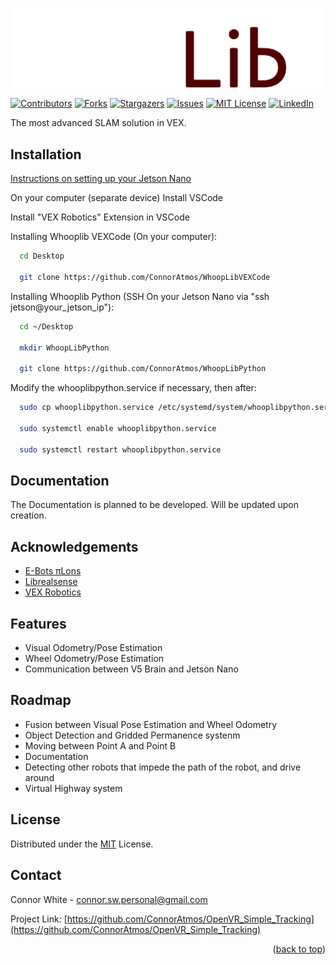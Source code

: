 ![WhoopLib Logo](/include/whooplib/images/WhoopLibWhite.png)

<!-- PROJECT SHIELDS -->
<!--
*** I'm using markdown "reference style" links for readability.
*** Reference links are enclosed in brackets [ ] instead of parentheses ( ).
*** See the bottom of this document for the declaration of the reference variables
*** for contributors-url, forks-url, etc. This is an optional, concise syntax you may use.
*** https://www.markdownguide.org/basic-syntax/#reference-style-links
-->
[![Contributors][contributors-shield]][contributors-url]
[![Forks][forks-shield]][forks-url]
[![Stargazers][stars-shield]][stars-url]
[![Issues][issues-shield]][issues-url]
[![MIT License][license-shield]][license-url]
[![LinkedIn][linkedin-shield]][linkedin-url]

The most advanced SLAM solution in VEX.


## Installation

[Instructions on setting up your Jetson Nano](https://docs.google.com/document/d/1Zwriuj1YhczBsMVh11xQKaoRo1WXXvaLQYEdnHrO4jg/edit?usp=sharing)

On your computer (separate device) Install VSCode

Install "VEX Robotics" Extension in VSCode

Installing Whooplib VEXCode (On your computer):

```bash
  cd Desktop

  git clone https://github.com/ConnorAtmos/WhoopLibVEXCode
```

Installing Whooplib Python (SSH On your Jetson Nano via "ssh jetson@your_jetson_ip"):

```bash
  cd ~/Desktop

  mkdir WhoopLibPython

  git clone https://github.com/ConnorAtmos/WhoopLibPython
```
    
Modify the whooplibpython.service if necessary, then after:

```bash
  sudo cp whooplibpython.service /etc/systemd/system/whooplibpython.service

  sudo systemctl enable whooplibpython.service 

  sudo systemctl restart whooplibpython.service
```

## Documentation

The Documentation is planned to be developed. Will be updated upon creation.





## Acknowledgements

 - [E-Bots πLons](http://thepilons.ca/wp-content/uploads/2018/10/Tracking.pdf)
 - [Librealsense](https://github.com/IntelRealSense/librealsense)
 - [VEX Robotics](https://github.com/VEX-Robotics-AI)


## Features

- Visual Odometry/Pose Estimation
- Wheel Odometry/Pose Estimation
- Communication between V5 Brain and Jetson Nano


## Roadmap

- Fusion between Visual Pose Estimation and Wheel Odometry
- Object Detection and Gridded Permanence systenm
- Moving between Point A and Point B
- Documentation
- Detecting other robots that impede the path of the robot, and drive around
- Virtual Highway system

<!-- LICENSE -->
## License

Distributed under the [MIT](https://choosealicense.com/licenses/mit/) License.

<!-- CONTACT -->
## Contact

Connor White - connor.sw.personal@gmail.com

Project Link: [https://github.com/ConnorAtmos/OpenVR_Simple_Tracking](https://github.com/ConnorAtmos/OpenVR_Simple_Tracking)

<p align="right">(<a href="#readme-top">back to top</a>)</p>


<!-- MARKDOWN LINKS & IMAGES -->
<!-- https://www.markdownguide.org/basic-syntax/#reference-style-links -->
[contributors-shield]: https://img.shields.io/github/contributors/ConnorAtmos/OpenVR_Simple_Tracking.svg?style=for-the-badge
[contributors-url]: https://github.com/ConnorAtmos/OpenVR_Simple_Tracking/graphs/contributors
[forks-shield]: https://img.shields.io/github/forks/ConnorAtmos/OpenVR_Simple_Tracking.svg?style=for-the-badge
[forks-url]: https://github.com/ConnorAtmos/OpenVR_Simple_Tracking/network/members
[stars-shield]: https://img.shields.io/github/stars/ConnorAtmos/OpenVR_Simple_Tracking.svg?style=for-the-badge
[stars-url]: https://github.com/ConnorAtmos/OpenVR_Simple_Tracking/stargazers
[issues-shield]: https://img.shields.io/github/issues/ConnorAtmos/OpenVR_Simple_Tracking.svg?style=for-the-badge
[issues-url]: https://github.com/ConnorAtmos/OpenVR_Simple_Tracking/issues
[license-shield]: https://img.shields.io/github/license/ConnorAtmos/OpenVR_Simple_Tracking.svg?style=for-the-badge
[license-url]: https://github.com/ConnorAtmos/OpenVR_Simple_Tracking/blob/master/LICENSE.txt
[linkedin-shield]: https://img.shields.io/badge/-LinkedIn-black.svg?style=for-the-badge&logo=linkedin&colorB=555
[linkedin-url]: https://www.linkedin.com/in/connor-white-38a5501a0/

